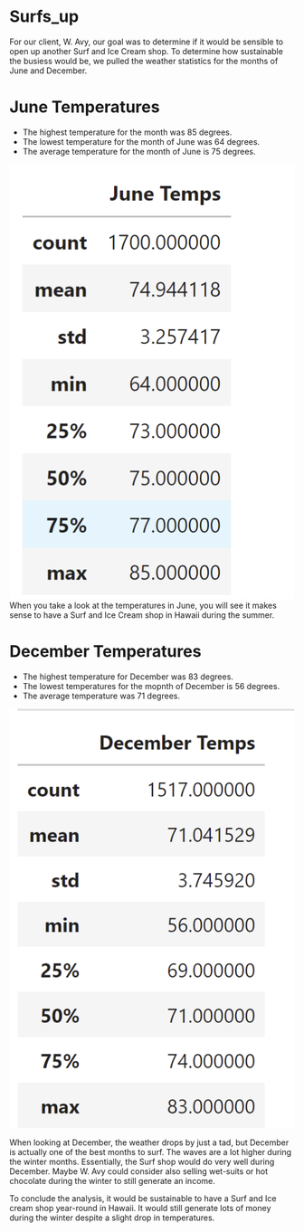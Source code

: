 # Surfs_up
For our client, W. Avy, our goal was to determine if it would be sensible to open up another Surf and Ice Cream shop. To determine how sustainable the busiess would be, we pulled the weather statistics for the months of June and December. 

# June Temperatures
- The highest temperature for the month was 85 degrees. 
- The lowest temperature for the month of June was 64 degrees. 
- The average temperature for the month of June is 75 degrees.

![Getting Started](June_temp.png)
When you take a look at the temperatures in June, you will see it makes sense to have a Surf and Ice Cream shop in Hawaii during the summer. 

# December Temperatures
- The highest temperature for December was 83 degrees.
- The lowest temperatures for the mopnth of December is 56 degrees. 
- The average temperature was 71 degrees. 

![Getting Started](December_temps.png)

When looking at December, the weather drops by just a tad, but December is actually one of the best months to surf. The waves are a lot higher during the winter months. Essentially, the Surf shop would do very well during December. Maybe W. Avy could consider also selling wet-suits or hot chocolate during the winter to still generate an income. 

To conclude the analysis, it would be sustainable to have a Surf and Ice cream shop year-round in Hawaii. It would still generate lots of money during the winter despite a slight drop in temperatures. 
